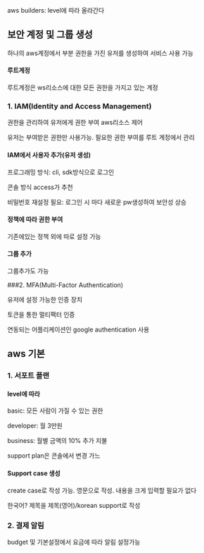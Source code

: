 aws builders: level에 따라 올라간다



## 보안 계정 및 그룹 생성

하나의 aws계정에서 부분 권한을 가진 유저를 생성하여 서비스 사용 가능



#### 루트계정

루트계정은 ws리소스에 대한 모든 권한을 가지고 있는 계정



### 1. IAM(Identity and Access Management)

권한을 관리하여 유저에게 권한 부여 aws리소스 제어

유저는 부여받은 권한만 사용가능. 필요한 권한 부여를 루트 계정에서 관리



#### IAM에서 사용자 추가(유저 생성)

프로그래밍 방식: cli, sdk방식으로 로그인

콘솔 방식 access가 추천

비밀번호 재설정 필요: 로그인 시 마다 새로운 pw생성하여 보안성 상승



#### 정책에 따라 권한 부여

기존에있는 정책 외에 따로 설정 가능



#### 그룹 추가

그룹추가도 가능



###2. MFA(Multi-Factor Authentication)

유저에 설정 가능한 인증 장치

토큰을 통한 멀티팩터 인증

연동되는 어플리케이션인 google authentication 사용





## aws 기본

### 1. 서포트 플랜

#### level에 따라

basic: 모든 사람이 가질 수 있는 권한

developer: 월 3만원

business: 월별 금액의 10% 추가 지불

support plan은 콘솔에서 변경 가느



#### Support case 생성

create case로 작성 가능. 영문으로 작성. 내용을 크게 입력할 필요가 없다

한국어? 제목을 제목(영어)/korean support로 작성



### 2. 결제 알림

budget 및 기본설정에서 요금에 따라 알림 설정가능









 











